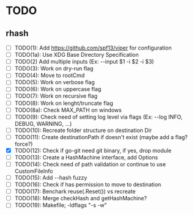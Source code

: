 # TODO

## rhash

- [ ] TODO(1): Add <https://github.com/spf13/viper> for configuration
- [ ] TODO(1a): Use XDG Base Directory Specification
- [ ] TODO(2) Add multiple inputs (Ex: --input $1 -i $2 -i $3)
- [ ] TODO(3): Work on dry-run flag
- [ ] TODO(4): Move to rootCmd
- [ ] TODO(5): Work on verbose flag
- [ ] TODO(6): Work on uppercase flag
- [ ] TODO(7): Work on recursive flag
- [ ] TODO(8): Work on lenght/truncate flag
- [ ] TODO(8a): Check MAX_PATH on windows
- [ ] TODO(9): Check need of setting log level via flags (Ex: --log INFO, DEBUG, WARNING, ...)
- [ ] TODO(10): Recreate folder structure on destination Dir
- [ ] TODO(11): Create destinationPath if doesn't exist (maybe add a flag? force?)
- [X] TODO(12): Check if go-git need git binary, if yes, drop module
- [ ] TODO(13): Create a HashMachine interface, add Options
- [ ] TODO(14): Check need of path validation or continue to use CustomFileInfo
- [ ] TODO(15): Add --hash fuzzy
- [ ] TODO(16): Check if has permission to move to destination
- [ ] TODO(17): Benchark reuse(.Reset()) vs recreate
- [ ] TODO(18): Merge checkHash and getHashMachine?
- [ ] TODO(19): Makefile; -ldflags "-s -w"
